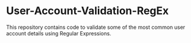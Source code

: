 # User-Account-Validation-RegEx
This repository contains code to validate some of the most common user account details using Regular Expressions.
